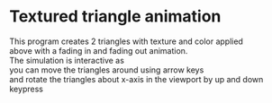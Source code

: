 # Textured triangle animation

This program creates 2 triangles with texture and color applied<br> above with a fading in and fading out animation.<br>
The simulation is interactive as<br> you can move the triangles around using arrow keys<br> and rotate the triangles about x-axis in the viewport by up and down keypress   
